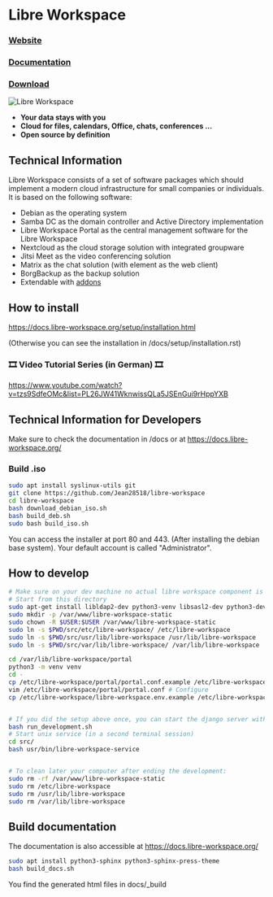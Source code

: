 # Libre Workspace

### [Website](https://www.libre-workspace.org/)
### [Documentation](https://docs.libre-workspace.org/)
### [Download](https://github.com/Jean28518/libre-workspace/releases/latest)

![Libre Workspace](https://www.libre-workspace.org/wp-content/uploads/2024/01/Design-ohne-Titel.jpg)

- **Your data stays with you**
- **Cloud for files, calendars, Office, chats, conferences ...**
- **Open source by definition**

## Technical Information

Libre Workspace consists of a set of software packages which should implement a modern cloud infrastructure for small companies or individuals. It is based on the following software:

- Debian as the operating system
- Samba DC as the domain controller and Active Directory implementation
- Libre Workspace Portal as the central management software for the Libre Workspace
- Nextcloud as the cloud storage solution with integrated groupware
- Jitsi Meet as the video conferencing solution
- Matrix as the chat solution (with element as the web client)
- BorgBackup as the backup solution
- Extendable with [addons](https://docs.libre-workspace.org/modules/addons.html)

## How to install

<https://docs.libre-workspace.org/setup/installation.html>

(Otherwise you can see the installation in /docs/setup/installation.rst)

### 🎞️ Video Tutorial Series (in German) 🎞️

<https://www.youtube.com/watch?v=tzs9SdfeOMc&list=PL26JW41WknwissQLa5JSEnGui9rHppYXB>

## Technical Information for Developers

Make sure to check the documentation in /docs or at <https://docs.libre-workspace.org/>

### Build .iso

```bash
sudo apt install syslinux-utils git
git clone https://github.com/Jean28518/libre-workspace
cd libre-workspace
bash download_debian_iso.sh
bash build_deb.sh
sudo bash build_iso.sh
```

You can access the installer at port 80 and 443. (After installing the debian base system).
Your default account is called "Administrator".

## How to develop

```bash
# Make sure on your dev machine no actual libre workspace component is installed.
# Start from this directory
sudo apt-get install libldap2-dev python3-venv libsasl2-dev python3-dev
sudo mkdir -p /var/www/libre-workspace-static
sudo chown -R $USER:$USER /var/www/libre-workspace-static
sudo ln -s $PWD/src/etc/libre-workspace/ /etc/libre-workspace
sudo ln -s $PWD/src/usr/lib/libre-workspace /usr/lib/libre-workspace
sudo ln -s $PWD/src/var/lib/libre-workspace/ /var/lib/libre-workspace

cd /var/lib/libre-workspace/portal
python3 -m venv venv
cd -
cp /etc/libre-workspace/portal/portal.conf.example /etc/libre-workspace/portal/portal.conf
vim /etc/libre-workspace/portal/portal.conf # Configure
cp /etc/libre-workspace/libre-workspace.env.example /etc/libre-workspace/libre-workspace.env


# If you did the setup above once, you can start the django server with this command
bash run_development.sh
# Start unix service (in a second terminal session)
cd src/
bash usr/bin/libre-workspace-service


# To clean later your computer after ending the development:
sudo rm -rf /var/www/libre-workspace-static
sudo rm /etc/libre-workspace
sudo rm /usr/lib/libre-workspace
sudo rm /var/lib/libre-workspace
```

## Build documentation

The documentation is also accessible at <https://docs.libre-workspace.org/>

```bash
sudo apt install python3-sphinx python3-sphinx-press-theme
bash build_docs.sh
```

You find the generated html files in docs/_build
